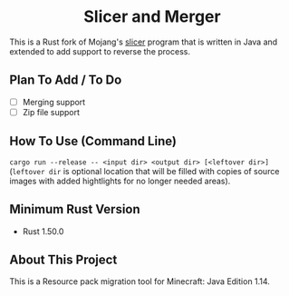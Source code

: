 <h1 align="center">Slicer and Merger</h1>

  This is a Rust fork of Mojang's [slicer](https://github.com/Mojang/slicer) program that is written in Java and extended to add support to reverse the process.                                                                        

## Plan To Add / To Do

- [ ] Merging support
- [ ] Zip file support

## How To Use (Command Line)

``cargo run --release -- <input dir> <output dir> [<leftover dir>]`` (``leftover dir`` is optional location that will be filled with copies of source images with added hightlights for no longer needed areas).

## Minimum Rust Version

* Rust 1.50.0 

## About This Project

This is a Resource pack migration tool for Minecraft: Java Edition 1.14.

